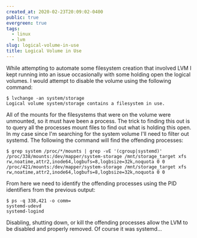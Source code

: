 ```yaml
---
created_at: 2020-02-23T20:09:02-0400
public: true
evergreen: true
tags:
  - linux
  - lvm
slug: logical-volume-in-use
title: Logical Volume in Use
---
```


While attempting to automate some filesystem creation that involved LVM I kept running into an issue occasionally with some holding open the logical volumes. I would attempt to disable the volume using the following command:

```console
$ lvchange -an system/storage
Logical volume system/storage contains a filesystem in use.
```

All of the mounts for the filesystems that were on the volume were unmounted, so it must have been a process. The trick to finding this out is to query all the processes mount files to find out what is holding this open. In my case since I'm searching for the system volume I'll need to filter out systemd. The following the command will find the offending processes:

```console
$ grep system /proc/*/mounts | grep -vE '(cgroup|systemd)'
/proc/338/mounts:/dev/mapper/system-storage /mnt/storage_target xfs rw,noatime,attr2,inode64,logbufs=8,logbsize=32k,noquota 0 0
/proc/421/mounts:/dev/mapper/system-storage /mnt/storage_target xfs rw,noatime,attr2,inode64,logbufs=8,logbsize=32k,noquota 0 0
```

From here we need to identify the offending processes using the PID identifiers from the previous output:

```console
$ ps -q 338,421 -o comm=
systemd-udevd
systemd-logind
```

Disabling, shutting down, or kill the offending processes allow the LVM to be disabled and properly removed. Of course it was systemd...
